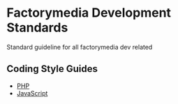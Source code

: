 # Factorymedia Development Standards
Standard guideline for all factorymedia dev related

## Coding Style Guides

- [PHP](coding-styles/php)
- [JavaScript](coding-styles/javascript)
